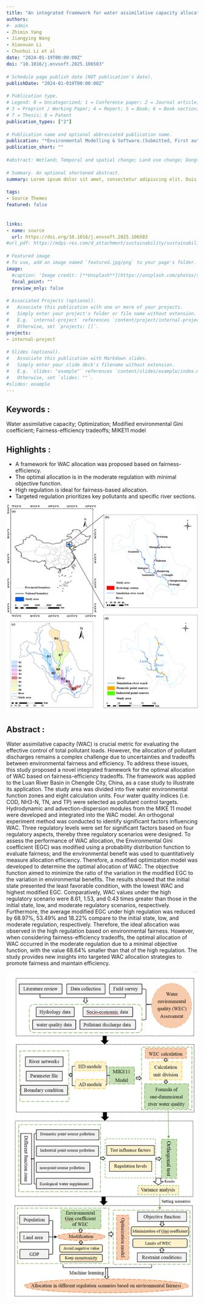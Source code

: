 ```yaml
---
title: "An integrated framework for water assimilative capacity allocation based on environmental fairness-efficiency tradeoffs with a modified optimization model in a river basin. Environmental Modelling & Software."
authors:
#- admin
- Zhimin Yang
- Jiangying Wang
- Xiaoxuan Li
- Chunhui Li et al
date: "2024-01-19T00:00:00Z"
doi: "10.1016/j.envsoft.2025.106503"

# Schedule page publish date (NOT publication's date).
publishDate: "2024-01-019T00:00:00Z"

# Publication type.
# Legend: 0 = Uncategorized; 1 = Conference paper; 2 = Journal article;
# 3 = Preprint / Working Paper; 4 = Report; 5 = Book; 6 = Book section;
# 7 = Thesis; 8 = Patent
publication_types: ["2"]

# Publication name and optional abbreviated publication name.
publication: "*Environmental Modelling & Software.(Submitted, First author)"
publication_short: ""

#abstract: Wetland; Temporal and spatial change; Land use change; Dongting Lake Basin

# Summary. An optional shortened abstract.
summary: Lorem ipsum dolor sit amet, consectetur adipiscing elit. Duis posuere tellus ac convallis placerat. Proin tincidunt magna sed ex sollicitudin condimentum.

tags:
- Source Themes
featured: false


links:
- name: source
  url: https://doi.org/10.1016/j.envsoft.2025.106503
#url_pdf: https://mdpi-res.com/d_attachment/sustainability/sustainability-14-03620/article_deploy/sustainability-14-03620.pdf

# Featured image
# To use, add an image named `featured.jpg/png` to your page's folder. 
image:
  #caption: 'Image credit: [**Unsplash**](https://unsplash.com/photos/s9CC2SKySJM)'
  focal_point: ""
  preview_only: false

# Associated Projects (optional).
#   Associate this publication with one or more of your projects.
#   Simply enter your project's folder or file name without extension.
#   E.g. `internal-project` references `content/project/internal-project/index.md`.
#   Otherwise, set `projects: []`.
projects:
- internal-project

# Slides (optional).
#   Associate this publication with Markdown slides.
#   Simply enter your slide deck's filename without extension.
#   E.g. `slides: "example"` references `content/slides/example/index.md`.
#   Otherwise, set `slides: ""`.
#slides: example
---
```



## Keywords :
Water assimilative capacity; Optimization; Modified environmental Gini coefficient; Fairness-efficiency tradeoffs; MIKE11 model

## Highlights :
- A framework for WAC allocation was proposed based on fairness-efficiency.
- The optimal allocation is in the moderate regulation with minimal objective function.
- High regulation is ideal for fairness-based allocation.
- Targeted regulation prioritizes key pollutants and specific river sections.

![png](./index_2_0.png)


## Abstract :
Water assimilative capacity (WAC) is crucial metric for evaluating the effective control of total pollutant loads. However, the allocation of pollutant discharges remains a complex challenge due to uncertainties and tradeoffs between environmental fairness and efficiency. To address these issues, this study proposed a novel integrated framework for the optimal allocation of WAC based on fairness-efficiency tradeoffs. The framework was applied to the Luan River Basin in Chengde City, China, as a case study to illustrate its application. The study area was divided into five water environmental function zones and eight calculation units. Four water quality indices (i.e. COD, NH3-N, TN, and TP) were selected as pollutant control targets. Hydrodynamic and advection-dispersion modules from the MIKE 11 model were developed and integrated into the WAC model. An orthogonal experiment method was conducted to identify significant factors influencing WAC. Three regulatory levels were set for significant factors based on four regulatory aspects, thereby three regulatory scenarios were designed. To assess the performance of WAC allocation, the Environmental Gini coefficient (EGC) was modified using a probability distribution function to evaluate fairness; and the environmental benefit was used to quantitatively measure allocation efficiency. Therefore, a modified optimization model was developed to determine the optimal allocation of WAC. The objective function aimed to minimize the ratio of the variation in the modified EGC to the variation in environmental benefits. The results showed that the initial state presented the least favorable condition, with the lowest WAC and highest modified EGC. Comparatively, WAC values under the high regulatory scenario were 8.61, 1.53, and 0.43 times greater than those in the initial state, low, and moderate regulatory scenarios, respectively. Furthermore, the average modified EGC under high regulation was reduced by 68.97%, 53.49% and 18.22% compare to the initial state, low, and moderate regulation, respectively. Therefore, the ideal allocation was observed in the high regulation based on environmental fairness. However, when considering fairness-efficiency tradeoffs, the optimal allocation of WAC occurred in the moderate regulation due to a minimal objective function, with the value 68.64% smaller than that of the high regulation. The study provides new insights into targeted WAC allocation strategies to promote fairness and maintain efficiency.

![png](./index_1_0.png)

